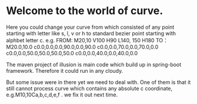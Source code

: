 # Welcome to the world of curve.
Here you could change your curve from which consisted of any point starting with letter like s, l, v or h to standard bezier point starting with alphbet letter c.
e.g.
FROM:
	M20,10
	V100
	H90
	L140,
	150
	H180
TO：
	M20.0,10.0
	c0.0,0.0,0.0,90.0,0.0,90.0
	c0.0,0.0,70.0,0.0,70.0,0.0
	c0.0,0.0,50.0,50.0,50.0,50.0
	c0.0,0.0,40.0,0.0,40.0,0.0

The maven project of illusion is main code which build up in spring-boot framework. Therefore it could run in any cloudy. 

But some issue were in there yet we need to deal with. One of them is that it still cannot process curve which contains any absolute c coordinate, e.g.M10,10Ca,b,c,d,e,f . we fix it out next time.



